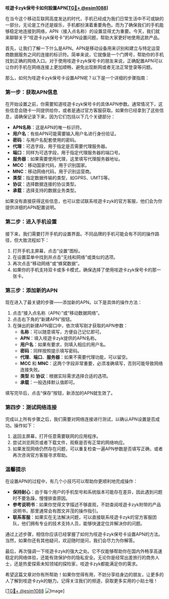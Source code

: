**吱遊卡zyk保号卡如何設置APN[[TG💪+ @esim1088](https://t.me/s/esim1088)]**

在当今这个移动互联网高度发达的时代，手机已经成为我们日常生活中不可或缺的一部分。无论是工作还是娱乐，手机都扮演着重要角色。而为了确保我们的手机能够稳定地连接到网络，APN（接入点名称）的设置显得尤为重要。今天，我们就来聊聊关于“吱遊卡zyk保号卡”的APN设置问题，帮助大家更好地使用这款产品。

首先，让我们了解一下什么是APN。APN是移动设备用来识别和建立与特定运营商数据服务之间的连接的标识符。简单来说，它就像是一个门牌号，帮助你的手机找到正确的网络入口。对于使用吱遊卡zyk保号卡的朋友来说，正确配置APN可以让你的手机在网络连接上更加顺畅，避免出现断网或者无法正常登录等问题。

那么，如何为吱遊卡zyk保号卡设置APN呢？以下是一个详细的步骤指南：

### 第一步：获取APN信息

在开始设置之前，你需要知道吱遊卡zyk保号卡的具体APN参数。通常情况下，这些信息会随卡一同提供给你，或者是通过官方客服获取。如果你已经拿到了这些信息，请确保记录下来，因为它们包括以下几个关键部分：

- **APN名称**：这是APN的唯一标识符。
- **用户名**：有些APN可能需要输入用户名进行身份验证。
- **密码**：与用户名配套使用的密码。
- **代理**：可选字段，用于指定是否需要代理服务器。
- **端口**：同样为可选字段，用于指定代理服务器的端口号。
- **服务器**：如果需要使用代理，这里填写代理服务器地址。
- **MCC**：移动国家代码，用于识别国家。
- **MNC**：移动网络代码，用于识别运营商。
- **类型**：指定数据传输的类型，如GPRS、UMTS等。
- **协议**：选择数据连接的协议类型。
- **承载**：选择支持的数据业务类型。

如果没有直接获得这些信息，也可以尝试联系吱遊卡zyk的官方客服，他们会为你提供详细的APN配置说明。

### 第二步：进入手机设置

接下来，我们需要打开手机的设置界面。不同品牌的手机可能会有不同的操作路径，但大致流程如下：

1. 打开手机主屏幕，点击“设置”图标。
2. 在设置菜单中找到并点击“无线和网络”或类似的选项。
3. 再次点击“移动网络”或“蜂窝数据”。
4. 如果你的手机支持双卡或多卡模式，确保选择了使用吱遊卡zyk保号卡的那一张卡。

### 第三步：添加新的APN

现在进入了最关键的步骤——添加新的APN。以下是具体的操作方法：

1. 点击“接入点名称（APN）”或“移动数据网络”。
2. 点击右下角的“新建APN”按钮。
3. 在弹出的新建APN窗口中，依次填写刚才获取的APN参数：
   - **名称**：可以随意填写，方便自己记忆即可。
   - **APN**：填入吱遊卡zyk提供的APN名称。
   - **用户名**：如果有要求，则填入相应的用户名。
   - **密码**：同样按照提示填写密码。
   - **代理**、**端口**、**服务器**：如果不需要代理功能，可以留空。
   - **MCC** 和 **MNC**：这两个字段非常重要，必须准确填写，否则可能导致网络连接失败。
   - **类型** 和 **协议**：根据实际需求选择合适的选项。
   - **承载**：一般选择默认值即可。

填写完毕后，点击“保存”按钮，新添加的APN就生效了。

### 第四步：测试网络连接

完成以上所有步骤之后，我们需要对网络连接进行测试，以确认APN设置是否成功。操作如下：

1. 返回主屏幕，打开任意需要联网的应用程序。
2. 尝试浏览网页或者下载文件，观察是否有正常的网络响应。
3. 如果发现网络仍然存在问题，可以重复检查一遍APN参数是否填写正确，或者再次咨询官方客服寻求帮助。

### 温馨提示

在设置APN的过程中，有几个小技巧可以帮助你更顺利地完成操作：

- **保持耐心**：由于每个用户的手机型号和系统版本可能存在差异，因此遇到问题时不要急躁，慢慢排查原因。
- **参考说明书**：如果你觉得文字描述不够直观，不妨查阅吱遊卡zyk附带的产品说明书，那里通常会有图文并茂的操作指引。
- **联系客服**：如果实在无法解决问题，可以直接联系吱遊卡zyk的官方客服团队，他们拥有专业的技术支持人员，能够快速定位并解决你的问题。

通过上述步骤，相信你应该已经掌握了如何为吱遊卡zyk保号卡设置APN的方法。当然，如果你还有其他疑问，欢迎随时提问，我们会尽力为你解答。

最后，再次强调一下吱遊卡zyk的强大之处。它不仅能够帮助你在国内外畅享高速稳定的网络体验，还能有效保护你的隐私安全。无论你是经常出差旅行的商务人士，还是热爱探索未知领域的探险家，吱遊卡zyk都能满足你的需求。

希望这篇文章对你有所帮助！如果你觉得有用，不妨分享给身边的朋友，让更多的人了解到吱遊卡zyk的魅力。记得关注我们的频道，获取更多实用的小贴士哦！

[[TG💪+ @esim1088](https://t.me/s/esim1088) ![Image](https://i.postimg.cc/4NQfJmqS/Snipaste-2025-05-13-00-14-12.png)]